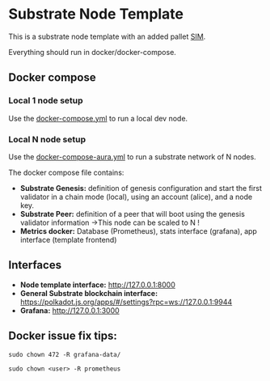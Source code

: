 # Substrate Node Template

This is a substrate node template with an added pallet [SIM](./pallets/sim).

Everything should run in docker/docker-compose.

## Docker compose

### Local 1 node setup

Use the [docker-compose.yml](./docker-compose.yml) to run a local dev node.

### Local N node setup

Use the [docker-compose-aura.yml](./docker-compose-aura.yml) to run a substrate network of N nodes.

The docker compose file contains:
- **Substrate Genesis:** definition of genesis configuration and start the first validator in a chain mode (local), using an account (alice), and a node key.
- **Substrate Peer:** definition of a peer that will boot using the genesis validator information
→This node can be scaled to N !
- **Metrics docker:** Database (Prometheus), stats interface (grafana), app
interface (template frontend)


## Interfaces


- **Node template interface:** http://127.0.0.1:8000
- **General Substrate blockchain interface:**
https://polkadot.js.org/apps/#/settings?rpc=ws://127.0.0.1:9944
- **Grafana:** http://127.0.0.1:3000

## Docker issue fix tips:
```
sudo chown 472 -R grafana-data/

sudo chown <user> -R prometheus
```